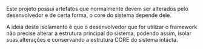 Este projeto possui artefatos que normalmente devem ser alterados pelo desenvolvedor e de certa forma, o core
do sistema depende dele.

A ideia deste isolamento é que o desenvolvedor que for utilizar o framework não precise alterar a estrutura
principal do sistema, podendo assim, isolar suas alterações e conservando a estrutura CORE do sistema 
intácta.


